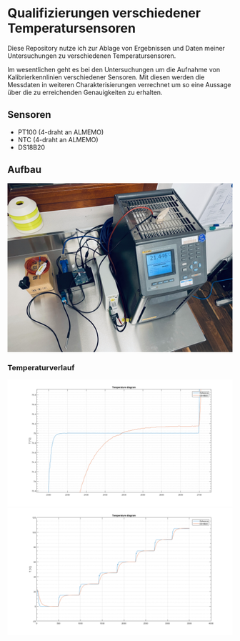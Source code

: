# Qualifizierungen verschiedener Temperatursensoren

Diese Repository nutze ich zur Ablage von Ergebnissen und Daten meiner Untersuchungen zu verschiedenen Temperatursensoren.

Im wesentlichen geht es bei den Untersuchungen um die Aufnahme von Kalibrierkennlinien verschiedener Sensoren. Mit diesen werden die Messdaten in weiteren Charakterisierungen verrechnet um so eine Aussage über die zu erreichenden Genauigkeiten zu erhalten.


## Sensoren
* PT100 (4-draht an ALMEMO)
* NTC (4-draht an ALMEMO)
* DS18B20

## Aufbau
![Versuchsaufbau mit Fluke Blockkalibrator](/Docu/IMG_0576.jpeg)

### Temperaturverlauf

![Temperature diagram](/Runs/004/temperature_diagram_detail75.png)
![Temperature diagram detail @ 75 °C](/Runs/004/temperature_diagram.png)
